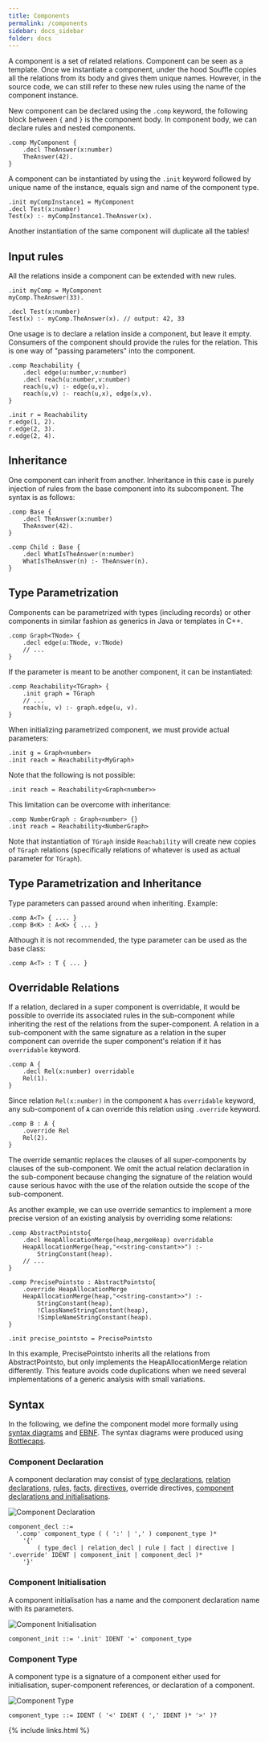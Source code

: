 ```yaml
---
title: Components
permalink: /components
sidebar: docs_sidebar
folder: docs
---
```

A component is a set of related relations. Component can be seen as a template.
Once we instantiate a component, under the hood Souffle copies all the relations from
its body and gives them unique names. However, in the source code, we can still refer to these
new rules using the name of the component instance.

New component can be declared using the `.comp` keyword, the following block between `{` and `}`
is the component body. In component body, we can declare rules and nested components.

```
.comp MyComponent {
    .decl TheAnswer(x:number)
    TheAnswer(42).
}
```

A component can be instantiated by using the `.init` keyword followed by unique
name of the instance, equals sign and name of the component type.

```
.init myCompInstance1 = MyComponent
.decl Test(x:number)
Test(x) :- myCompInstance1.TheAnswer(x).
```

Another instantiation of the same component will duplicate all the tables!

## Input rules
All the relations inside a component can be extended with new rules.

```
.init myComp = MyComponent
myComp.TheAnswer(33).

.decl Test(x:number)
Test(x) :- myComp.TheAnswer(x). // output: 42, 33
```

One usage is to declare a relation inside a component, but leave it empty.
Consumers of the component should provide the rules for the relation.
This is one way of "passing parameters" into the component.

```
.comp Reachability {
    .decl edge(u:number,v:number)
    .decl reach(u:number,v:number)
    reach(u,v) :- edge(u,v).
    reach(u,v) :- reach(u,x), edge(x,v).
}

.init r = Reachability
r.edge(1, 2).
r.edge(2, 3).
r.edge(2, 4).
```

## Inheritance
One component can inherit from another. Inheritance in this case is purely
injection of rules from the base component into its subcomponent. The syntax is as follows:

```
.comp Base {
    .decl TheAnswer(x:number)
    TheAnswer(42).
}

.comp Child : Base {
    .decl WhatIsTheAnswer(n:number)
    WhatIsTheAnswer(n) :- TheAnswer(n).
}
```


## Type Parametrization
Components can be parametrized with types (including records) or other components in similar fashion
as generics in Java or templates in C++.

```
.comp Graph<TNode> {
    .decl edge(u:TNode, v:TNode)
    // ...
}
```

If the parameter is meant to be another component, it can be instantiated:

```
.comp Reachability<TGraph> {
    .init graph = TGraph
    // ...
    reach(u, v) :- graph.edge(u, v).
}
```

When initializing parametrized component, we must provide actual parameters:

```
.init g = Graph<number>
.init reach = Reachability<MyGraph>
```

Note that the following is not possible:

```
.init reach = Reachability<Graph<number>>
```

This limitation can be overcome with inheritance:

```
.comp NumberGraph : Graph<number> {}
.init reach = Reachability<NumberGraph>
```

Note that instantiation of `TGraph` inside `Reachability`
will create new copies of `TGraph` relations (specifically relations
of whatever is used as actual parameter for `TGraph`).

## Type Parametrization and Inheritance
Type parameters can passed around when inheriting. Example:

```
.comp A<T> { .... }
.comp B<K> : A<K> { ... }
```

Although it is not recommended, the type parameter can be used as the base class:

```
.comp A<T> : T { ... }
```

## Overridable Relations
If a relation, declared in a super component is overridable, it would be possible to override its associated rules in the sub-component while inheriting the rest of the relations from the super-component.
A relation in a sub-component with the same signature as a relation in the super component can override the super component's relation if it has `overridable` keyword.

```
.comp A {
    .decl Rel(x:number) overridable
    Rel(1).
}
```
Since relation `Rel(x:number)` in the component `A` has `overridable` keyword, any sub-component of `A` can override this relation using `.override` keyword.

```
.comp B : A {
    .override Rel
    Rel(2).
}
```
The override semantic replaces the clauses of all super-components by clauses of the sub-component. We omit the actual relation declaration in the sub-component because changing the signature of the relation would cause serious havoc with the use of the relation outside the scope of the sub-component.

As another example, we can use override semantics to implement a more precise version of an existing analysis by overriding some relations:

```
.comp AbstractPointsto{
    .decl HeapAllocationMerge(heap,mergeHeap) overridable
    HeapAllocationMerge(heap,"<<string-constant>>") :-
        StringConstant(heap).
    // ...
}

.comp PrecisePointsto : AbstractPointsto{
    .override HeapAllocationMerge
    HeapAllocationMerge(heap,"<<string-constant>>") :-
        StringConstant(heap),
        !ClassNameStringConstant(heap),
        !SimpleNameStringConstant(heap).
}

.init precise_pointsto = PrecisePointsto
```
In this example, PrecisePointsto inherits all the relations from AbstractPointsto, but only implements the HeapAllocationMerge relation differently. This feature avoids code duplications when we need several implementations of a generic analysis with small variations.


## Syntax 
In the following, we define the component model more formally using [syntax diagrams](https://en.wikipedia.org/wiki/Syntax_diagram) and [EBNF](https://en.wikipedia.org/wiki/Extended_Backus–Naur_form). The syntax diagrams were produced using [Bottlecaps](https://www.bottlecaps.de/rr/ui).

### Component Declaration
A component declaration may consist of [type declarations](types), [relation declarations](relations), [rules](rules), [facts](facts), [directives](directives), override directives, [component declarations and initialisations](components).

![Component Declaration](https://souffle-lang.github.io/img/component_decl.svg)

```ebnf
component_decl ::= 
  '.comp' component_type ( ( ':' | ',' ) component_type )* 
    '{' 
        ( type_decl | relation_decl | rule | fact | directive | '.override' IDENT | component_init | component_decl )* 
    '}'
```

### Component Initialisation
A component initialisation has a name and the component declaration name with its parameters.  

![Component Initialisation](https://souffle-lang.github.io/img/component_init.svg)

```ebnf
component_init ::= '.init' IDENT '=' component_type
```

### Component Type

A component type is a signature of a component either used for initialisation, super-component references, or declaration of a component.

![Component Type](https://souffle-lang.github.io/img/component_type.svg)

```ebnf
component_type ::= IDENT ( '<' IDENT ( ',' IDENT )* '>' )?
```

{% include links.html %}
